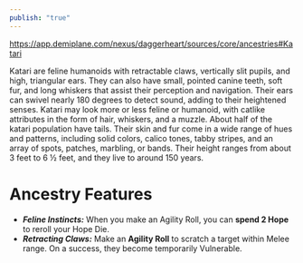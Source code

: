 ```yaml
---
publish: "true"
---
```

https://app.demiplane.com/nexus/daggerheart/sources/core/ancestries#Katari

Katari are feline humanoids with retractable claws, vertically slit pupils, and high, triangular ears. They can also have small, pointed canine teeth, soft fur, and long whiskers that assist their perception and navigation. Their ears can swivel nearly 180 degrees to detect sound, adding to their heightened senses. Katari may look more or less feline or humanoid, with catlike attributes in the form of hair, whiskers, and a muzzle. About half of the katari population have tails. Their skin and fur come in a wide range of hues and patterns, including solid colors, calico tones, tabby stripes, and an array of spots, patches, marbling, or bands. Their height ranges from about 3 feet to 6 ½ feet, and they live to around 150 years.
# Ancestry Features
* ***Feline Instincts:*** When you make an Agility Roll, you can **spend 2 Hope** to reroll your Hope Die.
* ***Retracting Claws:*** Make an **Agility Roll** to scratch a target within Melee range. On a success, they become temporarily Vulnerable.
